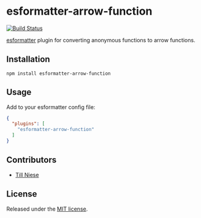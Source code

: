 # esformatter-arrow-function

[![Build Status](https://secure.travis-ci.org/tndev/esformatter-arrow-function.svg?branch=master)](https://travis-ci.org/tndev/esformatter-arrow-function)

[esformatter][esformatter] plugin for converting anonymous functions to arrow functions.



## Installation

```
npm install esformatter-arrow-function
```

## Usage

Add to your esformatter config file:

```json
{
  "plugins": [
    "esformatter-arrow-function"
  ]
}
```

## Contributors

* [Till Niese](https://github.com/tndev)

## License

Released under the [MIT license][license].

[esformatter]:https://github.com/millermedeiros/esformatter
[license]:https://raw.github.com/tndev/esformatter-arrow-function/master/LICENSE
